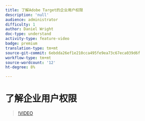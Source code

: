 ```yaml
---
title: 了解Adobe Target的企业用户权限
description: 'null'
audience: administrator
difficulty: 1
author: Daniel Wright
doc-type: understand
activity-type: feature-video
badge: premium
translation-type: tm+mt
source-git-commit: 6ebdda26ef1e210cca495fe9ea73c67eca039d6f
workflow-type: tm+mt
source-wordcount: '12'
ht-degree: 8%

---
```



# 了解企业用户权限

>[!VIDEO](https://video.tv.adobe.com/v/19042/?quality=12)
